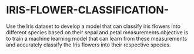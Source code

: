 # IRIS-FLOWER-CLASSIFICATION-
Use the Iris dataset to develop a model that can classify iris flowers into different species based on their sepal and petal measurements.objective is to train a machine learning model that can learn from these measurements and accurately classify the Iris flowers into their respective species.
